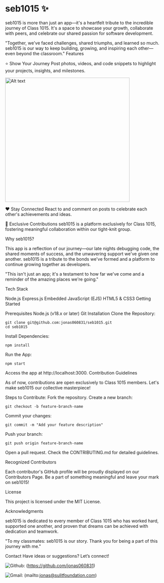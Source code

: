 # seb1015 :sparkles:





seb1015 is more than just an app—it's a heartfelt tribute to the incredible journey of Class 1015. It's a space to showcase your growth, collaborate with peers, and celebrate our shared passion for software development.

"Together, we've faced challenges, shared triumphs, and learned so much. seb1015 is our way to keep building, growing, and inspiring each other—even beyond the classroom."
Features

:star: Show Your Journey
Post photos, videos, and code snippets to highlight your projects, insights, and milestones.


<img src="https://i.imgur.com/XeeWc4c.png" alt="Alt text" width="400" />

:heart: Stay Connected
React to and comment on posts to celebrate each other's achievements and ideas.

:raised_hands: Exclusive Contributions
seb1015 is a platform exclusively for Class 1015, fostering meaningful collaboration within our tight-knit group.

Why seb1015?

This app is a reflection of our journey—our late nights debugging code, the shared moments of success, and the unwavering support we've given one another. seb1015 is a tribute to the bonds we've formed and a platform to continue growing together as developers.

"This isn't just an app; it's a testament to how far we've come and a reminder of the amazing places we're going."

Tech Stack

Node.js
Express.js
Embedded JavaScript (EJS)
HTML5 & CSS3
Getting Started

Prerequisites
Node.js (v18.x or later)
Git
Installation
Clone the Repository:
```
git clone git@github.com:jonas060831/seb1015.git
cd seb1015
```  
Install Dependencies:
```
npm install
```  
Run the App:
```
npm start  
```
Access the app at http://localhost:3000.
Contribution Guidelines

As of now, contributions are open exclusively to Class 1015 members. Let's make seb1015 our collective masterpiece!

Steps to Contribute:
Fork the repository.
Create a new branch:

```
git checkout -b feature-branch-name
```
Commit your changes:
```
git commit -m "Add your feature description"  
```
Push your branch:
```
git push origin feature-branch-name  
```
Open a pull request.
Check the CONTRIBUTING.md for detailed guidelines.

Recognized Contributors

Each contributor's GitHub profile will be proudly displayed on our Contributors Page. Be a part of something meaningful and leave your mark on seb1015!

License

This project is licensed under the MIT License.

Acknowledgments

seb1015 is dedicated to every member of Class 1015 who has worked hard, supported one another, and proven that dreams can be achieved with dedication and teamwork.

"To my classmates: seb1015 is our story. Thank you for being a part of this journey with me."

Contact
Have ideas or suggestions? Let’s connect!

![Github](https://img.shields.io/badge/GitHub-100000?style=for-the-badge&logo=github&logoColor=white): (https://github.com/jonas060831)  

![Gmail](https://img.shields.io/badge/Gmail-D14836?style=for-the-badge&logo=gmail&logoColor=white): (mailto:jonas@sulitfoundation.com)